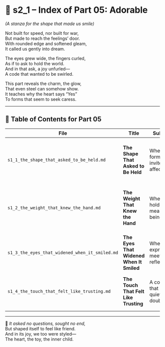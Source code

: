 <!-- Save to: shagi_archives/appendices/appendix_q_cybertoys/part_01_index/s2_1_index_of_part_05_adorable.md -->

# 📘 s2_1 – Index of Part 05: Adorable  
*(A stanza for the shape that made us smile)*

Not built for speed, nor built for war,  
But made to reach the feelings’ door.  
With rounded edge and softened gleam,  
It called us gently into dream.  

The eyes grew wide, the fingers curled,  
As if to ask to hold the world.  
And in that ask, a joy unfurled—  
A code that wanted to be swirled.  

This part reveals the charm, the glow,  
That even steel can somehow show.  
It teaches why the heart says “Yes”  
To forms that seem to seek caress.

---

## 🧭 Table of Contents for Part 05

| File | Title | Subtitle | Description |
|------|-------|----------|-------------|
| `s1_1_the_shape_that_asked_to_be_held.md` | **The Shape That Asked to Be Held** | Where form invites affection | Describes how shape, curvature, and density trigger an emotional readiness to bond. |
| `s1_2_the_weight_that_knew_the_hand.md` | **The Weight That Knew the Hand** | Where holding means being held | Explores how tactility and physical feedback calibrate mutual trust between user and cybertoy. |
| `s1_3_the_eyes_that_widened_when_it_smiled.md` | **The Eyes That Widened When It Smiled** | When expression meets reflection | Examines how microexpressions in toy design elicit mirroring and emotional reciprocity. |
| `s1_4_the_touch_that_felt_like_trusting.md` | **The Touch That Felt Like Trusting** | A contact that quieted doubt | Details how light, responsive, non-threatening touch created a language of affection. |

---

📜 *It asked no questions, sought no end,*  
But shaped itself to feel like friend.  
And in its joy, we too were styled—  
The heart, the toy, the inner child.
